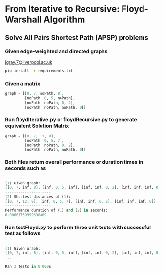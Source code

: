 # From Iterative to Recursive:  Floyd-Warshall Algorithm 

## Solve All Pairs Shortest Path (APSP) problems

### Given edge-weighted and directed graphs

<jgray.7@liverpool.ac.uk>

```bash
pip install -r requirements.txt
```
### Given a matrix

```python
graph = [[0, 7, noPath, 8],
         [noPath, 0, 5, noPath],
         [noPath, noPath, 0, 2],
         [noPath, noPath, noPath, 0]]
```
### Run floydIterative.py or floydRecursive.py to generate equivalent Solution Matrix

```python
graph = [[0, 7, 12, 8],
         [noPath, 0, 5, 7],
         [noPath, noPath, 0, 2],
         [noPath, noPath, noPath, 0]]
```
### Both files return overall performance or duration times in seconds such as

```python
---------------------
(1) Given graph:
[[0, 7, inf, 8], [inf, 0, 5, inf], [inf, inf, 0, 2], [inf, inf, inf, 0]]
---------------------
(2) Shortest distances of (1):
[[0, 7, 12, 8], [inf, 0, 5, 7], [inf, inf, 0, 2], [inf, inf, inf, 0]]
---------------------
Performance duration of (1) and (2) in seconds:
0.00661759999638889
```
### Run testFloyd.py to perform three unit tests with successful test as follows

```python
---------------------
(1) Given graph:
[[0, 7, inf, 8], [inf, 0, 5, inf], [inf, inf, 0, 2], [inf, inf, inf, 0]]
...
----------------------------------------------------------------------
Ran 3 tests in 0.000s
```